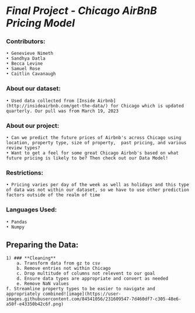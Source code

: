 # *Final Project - Chicago AirBnB Pricing Model*

### **Contributors**:

	• Genevieve Nimeth
	• Sandhya Datla
	• Becca Levine
	• Samuel Rose
	• Caitlin Cavanaugh

### **About our dataset**:

	• Used data collected from [Inside Airbnb](http://insideairbnb.com/get-the-data/) for Chicago which is updated quarterly. Our pull was from March 19, 2023	
	
	        
 ### **About our project**:

	• Can we predict the future prices of Airbnb's across Chicago using location, property type, size of property,  past pricing, and various review types?
	• Want to get a feel for some great Chicago Airbnb's based on what future pricing is likely to be? Then check out our Data Model!

### **Restrictions**:
	• Pricing varies per day of the week as well as holidays and this type of data was not within our dataset, so we have to use other prediction factors outside of the realm of time

### **Languages Used**:
	• Pandas
	• Numpy
	

## Preparing the Data:

	1) ### **Cleaning**
		a. Transform data from gz to csv
		b. Remove entries not within Chicago
		c. Drop multitude of columns not relevent to our goal
		d. Ensure data types are appropriate and convert as needed
		e. Remove NaN values
    f. Streamline property types to be easier to navigate and appropriately combined![image](https://user-images.githubusercontent.com/84541056/231609547-7d460df7-c305-48e6-a50f-e43350b42c6f.png)
